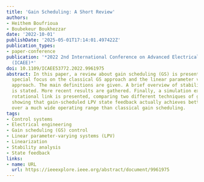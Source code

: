 ```yaml
---
title: 'Gain Scheduling: A Short Review'
authors:
- Heithem Boufrioua
- Boubekeur Boukhezzar
date: '2022-10-01'
publishDate: '2025-05-01T17:14:01.497422Z'
publication_types:
- paper-conference
publication: '*2022 2nd International Conference on Advanced Electrical Engineering
  (ICAEE)*'
doi: 10.1109/ICAEE53772.2022.9961975
abstract: In this paper, a review about gain scheduling (GS) is presented, with a
  special focus on the classical GS approach and the linear parameter varying (LPV)
  approach. The main definitions are given. A brief overview of stability and performance
  is stated. More recent results are gathered. Finally, a simulation example on a
  rotational link is presented, comparing two different techniques of gain scheduling,
  showing that gain-scheduled LPV state feedback actually achieves better performance
  over a much wide operating range than classical gain scheduling.
tags:
- Control systems
- Electrical engineering
- Gain scheduling (GS) control
- Linear parameter-varying systems (LPV)
- Linearization
- Stability analysis
- State feedback
links:
- name: URL
  url: https://ieeexplore.ieee.org/abstract/document/9961975
---
```

